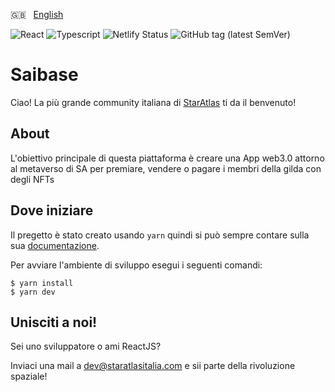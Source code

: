 🇬🇧 &nbsp; [English](https://github.com/staratlas-italia/saibase/README_EN.md)

![React](https://img.shields.io/badge/react-blue?style=flat&logo=react&logoColor=white&color=61DAFB)
![Typescript](https://img.shields.io/badge/typescript-blue?style=flat&logo=typescript&color=eee)
![Netlify Status](https://api.netlify.com/api/v1/badges/6b065678-3b40-4130-b22f-d2071d17abab/deploy-status)
![GitHub tag (latest SemVer)](https://img.shields.io/github/v/tag/staratlas-italia/frontend)

# Saibase

Ciao! La più grande community italiana di [StarAtlas](https://staratlas.com/) ti da il benvenuto!

## About

L'obiettivo principale di questa piattaforma è creare una App web3.0 attorno al metaverso di SA per premiare, vendere o pagare i membri della gilda con degli NFTs

## Dove iniziare

Il pregetto è stato creato usando `yarn` quindi si può sempre contare sulla sua [documentazione](https://yarnpkg.com/getting-started).

Per avviare l'ambiente di sviluppo esegui i seguenti comandi:

```
$ yarn install
$ yarn dev
```

## Unisciti a noi!

Sei uno sviluppatore o ami ReactJS?

Inviaci una mail a [dev@staratlasitalia.com](mailto:dev@staratlasitalia.com) e sii parte della rivoluzione spaziale!

